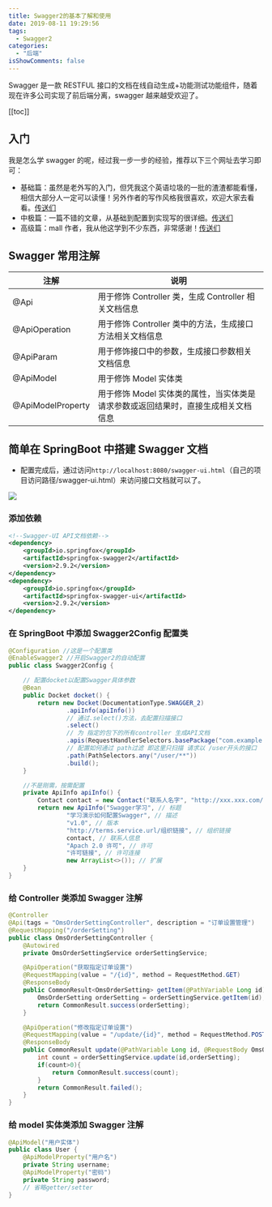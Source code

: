 ```yaml
---
title: Swagger2的基本了解和使用
date: 2019-08-11 19:29:56
tags:
  - Swagger2
categories:
  - "后端"
isShowComments: false
---
```


<Boxx/>

Swagger 是一款 RESTFUL 接口的文档在线自动生成+功能测试功能组件，随着现在许多公司实现了前后端分离，swagger 越来越受欢迎了。

<!-- more -->

[[toc]]

## 入门

我是怎么学 swagger 的呢，经过我一步一步的经验，推荐以下三个网址去学习即可：

- 基础篇：虽然是老外写的入门，但凭我这个英语垃圾的一批的渣渣都能看懂，相信大部分人一定可以读懂！另外作者的写作风格我很喜欢，欢迎大家去看看。[传送们](https://www.vojtechruzicka.com/documenting-spring-boot-rest-api-swagger-springfox/#gatsby-focus-wrapper)
- 中极篇：一篇不错的文章，从基础到配置到实现写的很详细。[传送们](https://blog.csdn.net/qq122516902/article/details/89417964)
- 高级篇：mall 作者，我从他这学到不少东西，非常感谢！[传送们](https://mp.weixin.qq.com/s?__biz=MzU1Nzg4NjgyMw==&mid=2247483690&idx=1&sn=66019583772c03bad6896eb307409d75&scene=21#wechat_redirect)

## Swagger 常用注解

| 注解              | 说明                                                                              |
| ----------------- | --------------------------------------------------------------------------------- |
| @Api              | 用于修饰 Controller 类，生成 Controller 相关文档信息                              |
| @ApiOperation     | 用于修饰 Controller 类中的方法，生成接口方法相关文档信息                          |
| @ApiParam         | 用于修饰接口中的参数，生成接口参数相关文档信息                                    |
| @ApiModel         | 用于修饰 Model 实体类                                                             |
| @ApiModelProperty | 用于修饰 Model 实体类的属性，当实体类是请求参数或返回结果时，直接生成相关文档信息 |

## 简单在 SpringBoot 中搭建 Swagger 文档

- 配置完成后，通过访问`http://localhost:8080/swagger-ui.html`（自己的项目访问路径/swagger-ui.html）来访问接口文档就可以了。

![](/tangsanshao7/img/backend/swagger2/swagger2.png)

### 添加依赖

```xml
<!--Swagger-UI API文档依赖-->
<dependency>
    <groupId>io.springfox</groupId>
    <artifactId>springfox-swagger2</artifactId>
    <version>2.9.2</version>
</dependency>
<dependency>
    <groupId>io.springfox</groupId>
    <artifactId>springfox-swagger-ui</artifactId>
    <version>2.9.2</version>
</dependency>
```

### 在 SpringBoot 中添加 Swagger2Config 配置类

```java
@Configuration //这是一个配置类
@EnableSwagger2 //开启Swagger2的自动配置
public class Swagger2Config {

    // 配置docket以配置Swagger具体参数
    @Bean
    public Docket docket() {
        return new Docket(DocumentationType.SWAGGER_2)
                .apiInfo(apiInfo())
                // 通过.select()方法，去配置扫描接口
                .select()
                // 为 指定的包下的所有controller 生成API文档
                .apis(RequestHandlerSelectors.basePackage("com.example.swaggerexample.controller"))
                // 配置如何通过 path过滤 即这里只扫描 请求以 /user开头的接口
                .path(PathSelectors.any("/user/**"))
                .build();
    }

    //不是刚需，按需配置
    private ApiInfo apiInfo() {
        Contact contact = new Contact("联系人名字", "http://xxx.xxx.com/联系人访问链接", "联系人邮箱");
        return new ApiInfo("Swagger学习", // 标题
                "学习演示如何配置Swagger", // 描述
                "v1.0", // 版本
                "http://terms.service.url/组织链接", // 组织链接
                contact, // 联系人信息
                "Apach 2.0 许可", // 许可
                "许可链接", // 许可连接
                new ArrayList<>()); // 扩展
    }
}
```

### 给 Controller 类添加 Swagger 注解

```java
@Controller
@Api(tags = "OmsOrderSettingController", description = "订单设置管理")
@RequestMapping("/orderSetting")
public class OmsOrderSettingController {
    @Autowired
    private OmsOrderSettingService orderSettingService;

    @ApiOperation("获取指定订单设置")
    @RequestMapping(value = "/{id}", method = RequestMethod.GET)
    @ResponseBody
    public CommonResult<OmsOrderSetting> getItem(@PathVariable Long id) {
        OmsOrderSetting orderSetting = orderSettingService.getItem(id);
        return CommonResult.success(orderSetting);
    }

    @ApiOperation("修改指定订单设置")
    @RequestMapping(value = "/update/{id}", method = RequestMethod.POST)
    @ResponseBody
    public CommonResult update(@PathVariable Long id, @RequestBody OmsOrderSetting orderSetting) {
        int count = orderSettingService.update(id,orderSetting);
        if(count>0){
            return CommonResult.success(count);
        }
        return CommonResult.failed();
    }
}
```

### 给 model 实体类添加 Swagger 注解

```java
@ApiModel("用户实体")
public class User {
    @ApiModelProperty("用户名")
    private String username;
    @ApiModelProperty("密码")
    private String password;
	// 省略getter/setter
}
```
